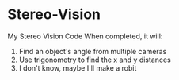 # Stereo-Vision
My Stereo Vision Code
When completed, it will:
1. Find an object's angle from multiple cameras
2. Use trigonometry to find the x and y distances
3. I don't know, maybe I'll make a robit
